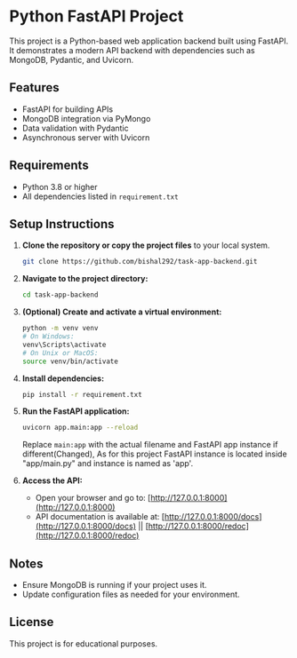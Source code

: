 # Python FastAPI Project

This project is a Python-based web application backend built using FastAPI. It demonstrates a modern API backend with dependencies such as MongoDB, Pydantic, and Uvicorn.

## Features

- FastAPI for building APIs
- MongoDB integration via PyMongo
- Data validation with Pydantic
- Asynchronous server with Uvicorn

## Requirements

- Python 3.8 or higher
- All dependencies listed in `requirement.txt`

## Setup Instructions

1. **Clone the repository or copy the project files** to your local system.
   ```sh
   git clone https://github.com/bishal292/task-app-backend.git
   ```

2. **Navigate to the project directory:**
   ```sh
   cd task-app-backend
   ```

3. **(Optional) Create and activate a virtual environment:**
   ```sh
   python -m venv venv
   # On Windows:
   venv\Scripts\activate
   # On Unix or MacOS:
   source venv/bin/activate
   ```

4. **Install dependencies:**
   ```sh
   pip install -r requirement.txt
   ```

5. **Run the FastAPI application:**
   ```sh
   uvicorn app.main:app --reload
   ```
   Replace `main:app` with the actual filename and FastAPI app instance if different(Changed), As for this project FastAPI instance is located inside "app/main.py" and instance is named as 'app'.

6. **Access the API:**
   - Open your browser and go to: [http://127.0.0.1:8000](http://127.0.0.1:8000)
   - API documentation is available at: [http://127.0.0.1:8000/docs](http://127.0.0.1:8000/docs)  ||  [http://127.0.0.1:8000/redoc](http://127.0.0.1:8000/redoc)

## Notes

- Ensure MongoDB is running if your project uses it.
- Update configuration files as needed for your environment.

## License

This project is for educational purposes.

